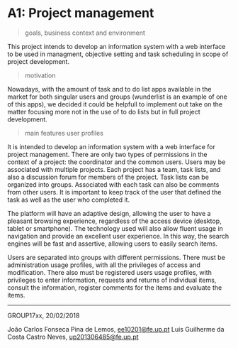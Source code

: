 # A1: Project management

> goals, business context and environment

This project intends to develop an information system with a web interface to be used in managment, objective setting and task scheduling  in scope of project development.

> motivation

Nowadays, with the amount of task and to do list apps available in the market for both singular users and groups (wunderlist is an example of one of this apps), we decided it could be helpfull to implement out take on the matter focusing more not in the use of to do lists but in full project development.

> main features
> user profiles
 
It is intended to develop an information system with a web interface for project management. There are only two types of permissions in the context of a project: the coordinator and the common users. Users may be associated with multiple projects. Each project has a team, task lists, and also a discussion forum for members of the project. Task lists can be organized into groups. Associated with each task can also be comments from other users. It is important to keep track of the user that defined the task as well as the user who completed it.

The platform will have an adaptive design, allowing the user to have a pleasant browsing experience, regardless of the access device (desktop, tablet or smartphone). The technology used will also allow fluent usage in navigation and provide an excellent user experience. In this way, the search engines will be fast and assertive, allowing users to easily search items.

Users are separated into groups with different permissions. There must be administration usage profiles, with all the privileges of access and modification. There also must be registered users usage profiles, with privileges to enter information, requests and returns of individual items, consult the information, register comments for the items and evaluate the items.
***
 
 
GROUP17xx, 20/02/2018
 
João Carlos Fonseca Pina de Lemos, ee10201@fe.up.pt
Luis Guilherme da Costa Castro Neves, up201306485@fe.up.pt

